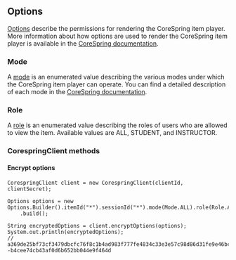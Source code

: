 ## Options

[Options](/src/main/java/org/corespring/resource/player/Options.java) describe the permissions for rendering the
CoreSpring item player. More information about how options are used to render the CoreSpring item player is available in
the [CoreSpring documentation](http://www.corespring.org/developer/home#the-corespring-item-player).


### Mode

A [mode](/src/main/java/org/corespring/resource/player/Mode.java) is an enumerated value describing the various modes
under which the CoreSpring item player can operate. You can find a detailed description of each mode in the
[CoreSpring documentation](http://www.corespring.org/developer/home#player-modes).


### Role

A [role](/src/main/java/org/corespring/resource/player/Role.java) is an enumerated value describing the roles of users
who are allowed to view the item. Available values are ALL, STUDENT, and INSTRUCTOR.

### CorespringClient methods

#### Encrypt options

    CorespringClient client = new CorespringClient(clientId, clientSecret);

    Options options = new Options.Builder().itemId("*").sessionId("*").mode(Mode.ALL).role(Role.ALL).expiresNever()
        .build();

    String encryptedOptions = client.encryptOptions(options);
    System.out.println(encryptedOptions);
    // a369de25bf73cf3479dbcfc76f8c1b4ad983f777fe4834c33e3e57c98d86d31fe9e46bc606a8e3b61c5f2c1b935a6725e9e3cf227f558d3724895ef84ce43107645baf8f53dd068eafc9759b63b1ad44--b4cee74cb43af0d6b652bb044e9f464d